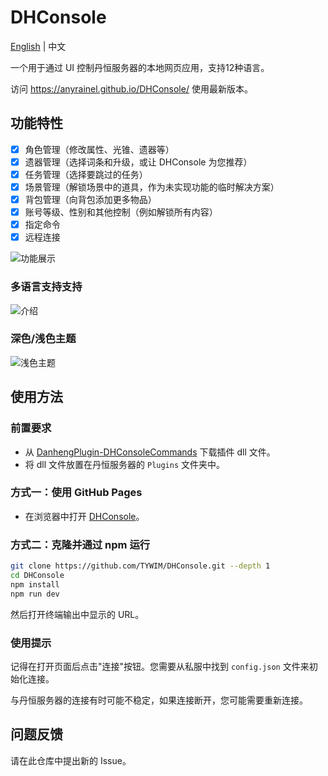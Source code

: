 # DHConsole

[English](./README.en.md) | 中文

一个用于通过 UI 控制丹恒服务器的本地网页应用，支持12种语言。

访问 https://anyrainel.github.io/DHConsole/ 使用最新版本。

## 功能特性

- [x] 角色管理（修改属性、光锥、遗器等）
- [x] 遗器管理（选择词条和升级，或让 DHConsole 为您推荐）
- [x] 任务管理（选择要跳过的任务）
- [x] 场景管理（解锁场景中的道具，作为未实现功能的临时解决方案）
- [x] 背包管理（向背包添加更多物品）
- [x] 账号等级、性别和其他控制（例如解锁所有内容）
- [x] 指定命令
- [x] 远程连接

![功能展示](./docs/features.gif)

### 多语言支持支持
![介绍](./docs/intro.gif)

### 深色/浅色主题
![浅色主题](./docs/lightcolor.gif)

## 使用方法

### 前置要求

- 从 [DanhengPlugin-DHConsoleCommands](https://github.com/Anyrainel/DanhengPlugin-DHConsoleCommands) 下载插件 dll 文件。
- 将 dll 文件放置在丹恒服务器的 `Plugins` 文件夹中。

### 方式一：使用 GitHub Pages

- 在浏览器中打开 [DHConsole](https://anyrainel.github.io/DHConsole/)。

### 方式二：克隆并通过 npm 运行

```bash
git clone https://github.com/TYWIM/DHConsole.git --depth 1
cd DHConsole
npm install
npm run dev
```

然后打开终端输出中显示的 URL。

### 使用提示

记得在打开页面后点击"连接"按钮。您需要从私服中找到 `config.json` 文件来初始化连接。

与丹恒服务器的连接有时可能不稳定，如果连接断开，您可能需要重新连接。

## 问题反馈
请在此仓库中提出新的 Issue。 
